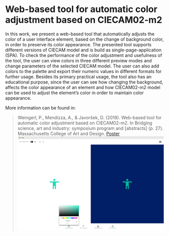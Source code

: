 
# Web-based tool for automatic color adjustment based on CIECAM02-m2
In this work, we present a web-based tool that automatically adjusts the color of a user interface element, based on the change of background color, in order to preserve its color appearance. The presented tool supports different versions of CIECAM model and is build as single-page-application (SPA). To check the performance of the color adjustment and usefulness of the tool, the user can view colors in three different preview modes and change parameters of the selected CIECAM model. The user can also add colors to the palette and export their numeric values in different formats for further usage. Besides its primary practical usage, the tool also has an educational purpose, since the user can see how changing the background, affects the color appearance of an element and how CIECAM02-m2 model can be used to adjust the element’s color in order to maintain color appearance. 

More information can be found in:
> Weingerl, P., Mendizza, A., & Javoršek, D. (2018). Web-based tool for automatic color adjustment based on CIECAM02-m2. In Bridging science, art and industry: symposium program and \[abstracts\] (p. 27). Massachusetts College of Art and Design.
[Poster](https://www.researchgate.net/publication/330258616_Web-based_tool_for_automatic_color_adjustment_based_on_CIECAM02-m2)
![Screenshot](./screenshot.png)
